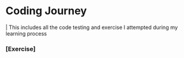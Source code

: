 # Coding Journey

| This includes all the code testing and exercise I attempted during my learning process

### [Exercise]
